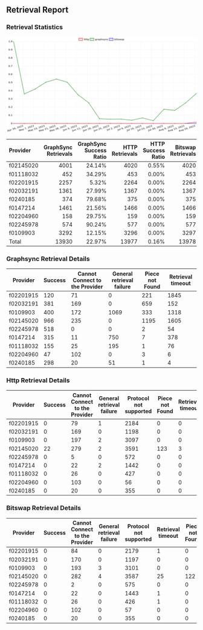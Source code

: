 ## Retrieval Report
### Retrieval Statistics
<img src="https://raw.githubusercontent.com/data-preservation-programs/filplus-checker-assets/main/filecoin-project/filecoin-plus-large-datasets/issues/1039/1693058727764.png"/>

| Provider  | GraphSync Retrievals | GraphSync Success Ratio | HTTP Retrievals | HTTP Success Ratio | Bitswap Retrievals | Bitswap Success Ratio |
| :-------- | -------------------: | ----------------------: | --------------: | -----------------: | -----------------: | --------------------: |
| f02145020 |                 4001 |                  24.14% |            4020 |              0.55% |               4020 |                 0.00% |
| f01118032 |                  452 |                  34.29% |             453 |              0.00% |                453 |                 0.00% |
| f02201915 |                 2257 |                   5.32% |            2264 |              0.00% |               2264 |                 0.00% |
| f02032191 |                 1361 |                  27.99% |            1367 |              0.00% |               1367 |                 0.00% |
| f0240185  |                  374 |                  79.68% |             375 |              0.00% |                375 |                 0.00% |
| f0147214  |                 1461 |                  21.56% |            1466 |              0.00% |               1466 |                 0.00% |
| f02204960 |                  158 |                  29.75% |             159 |              0.00% |                159 |                 0.00% |
| f02245978 |                  574 |                  90.24% |             577 |              0.00% |                577 |                 0.00% |
| f0109903  |                 3292 |                  12.15% |            3296 |              0.00% |               3297 |                 0.00% |
| Total     |                13930 |                  22.97% |           13977 |              0.16% |              13978 |                 0.00% |

### Graphsync Retrieval Details
| Provider  | Success | Cannot Connect to the Provider | General retrieval failure | Piece not Found | Retrieval timeout |
| --------- | ------- | ------------------------------ | ------------------------- | --------------- | ----------------- |
| f02201915 | 120     | 71                             | 0                         | 221             | 1845              |
| f02032191 | 381     | 169                            | 0                         | 659             | 152               |
| f0109903  | 400     | 172                            | 1069                      | 333             | 1318              |
| f02145020 | 966     | 235                            | 0                         | 1195            | 1605              |
| f02245978 | 518     | 0                              | 0                         | 2               | 54                |
| f0147214  | 315     | 11                             | 750                       | 7               | 378               |
| f01118032 | 155     | 25                             | 195                       | 1               | 76                |
| f02204960 | 47      | 102                            | 0                         | 3               | 6                 |
| f0240185  | 298     | 20                             | 51                        | 1               | 4                 |

### Http Retrieval Details
| Provider  | Success | Cannot Connect to the Provider | General retrieval failure | Protocol not supported | Piece not Found | Retrieval timeout |
| --------- | ------- | ------------------------------ | ------------------------- | ---------------------- | --------------- | ----------------- |
| f02201915 | 0       | 79                             | 1                         | 2184                   | 0               | 0                 |
| f02032191 | 0       | 169                            | 0                         | 1198                   | 0               | 0                 |
| f0109903  | 0       | 197                            | 2                         | 3097                   | 0               | 0                 |
| f02145020 | 22      | 279                            | 2                         | 3591                   | 123             | 3                 |
| f02245978 | 0       | 5                              | 0                         | 572                    | 0               | 0                 |
| f0147214  | 0       | 22                             | 2                         | 1442                   | 0               | 0                 |
| f01118032 | 0       | 26                             | 0                         | 427                    | 0               | 0                 |
| f02204960 | 0       | 103                            | 0                         | 56                     | 0               | 0                 |
| f0240185  | 0       | 20                             | 0                         | 355                    | 0               | 0                 |

### Bitswap Retrieval Details
| Provider  | Success | Cannot Connect to the Provider | General retrieval failure | Protocol not supported | Retrieval timeout | Piece not Found |
| --------- | ------- | ------------------------------ | ------------------------- | ---------------------- | ----------------- | --------------- |
| f02201915 | 0       | 84                             | 0                         | 2179                   | 1                 | 0               |
| f02032191 | 0       | 170                            | 0                         | 1197                   | 0                 | 0               |
| f0109903  | 0       | 193                            | 3                         | 3101                   | 0                 | 0               |
| f02145020 | 0       | 282                            | 4                         | 3587                   | 25                | 122             |
| f02245978 | 0       | 2                              | 0                         | 575                    | 0                 | 0               |
| f0147214  | 0       | 22                             | 0                         | 1443                   | 1                 | 0               |
| f01118032 | 0       | 26                             | 0                         | 426                    | 1                 | 0               |
| f02204960 | 0       | 102                            | 0                         | 57                     | 0                 | 0               |
| f0240185  | 0       | 20                             | 0                         | 355                    | 0                 | 0               |
